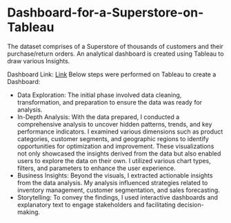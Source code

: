 # Dashboard-for-a-Superstore-on-Tableau
The dataset comprises of a Superstore of thousands of customers and their purchase/return orders. An analytical dashboard is created using Tableau to draw various Insights.<p>

Dashboard Link: <a href="https://public.tableau.com/app/profile/viraj8380/viz/SuperstoreInsightsDashboard_16950683044460/Superstoredashboard">Link</a>
Below steps were performed on Tableau to create a Dashboard:<p>
<ul>
<li>Data Exploration: The initial phase involved data cleaning, transformation, and preparation to ensure the data was ready for analysis.</li>
<li>In-Depth Analysis: With the data prepared, I conducted a comprehensive analysis to uncover hidden patterns, trends, and key performance indicators. I examined various dimensions such as product categories, customer segments, and geographic regions to identify opportunities for optimization and improvement. These visualizations not only showcased the insights derived from the data but also enabled users to explore the data on their own. I utilized various chart types, filters, and parameters to enhance the user experience.</li>
<li>Business Insights: Beyond the visuals, I extracted actionable insights from the data analysis. My analysis influenced strategies related to inventory management, customer segmentation, and sales forecasting.</li>
<li>Storytelling: To convey the findings, I used interactive dashboards and explanatory text to engage stakeholders and facilitating decision-making.</li>
</ul>
